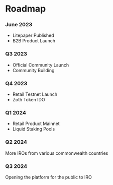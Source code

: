 # Roadmap

### June 2023

* Litepaper Published
* B2B Product Launch

### Q3 2023

* Official Community Launch
* Community Building

### Q4 2023

* Retail Testnet Launch
* Zoth Token IDO

### Q1 2024

* Retail Product Mainnet
* Liquid Staking Pools

### Q2 2024

More IROs from various commonwealth countries

### Q3 2024

Opening the platform for the public to IRO
